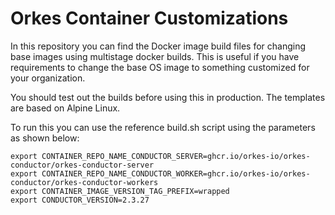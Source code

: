 # Orkes Container Customizations

In this repository you can find the Docker image build files for changing base images using multistage docker builds. This is useful if you have requirements to change the base OS image to something customized for your organization. 

You should test out the builds before using this in production. The templates are based on Alpine Linux.

To run this you can use the reference build.sh script using the parameters as shown below:

```
export CONTAINER_REPO_NAME_CONDUCTOR_SERVER=ghcr.io/orkes-io/orkes-conductor/orkes-conductor-server
export CONTAINER_REPO_NAME_CONDUCTOR_WORKER=ghcr.io/orkes-io/orkes-conductor/orkes-conductor-workers
export CONTAINER_IMAGE_VERSION_TAG_PREFIX=wrapped
export CONDUCTOR_VERSION=2.3.27
```

